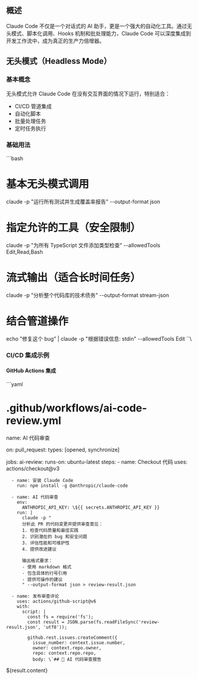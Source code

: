 ## 概述

Claude Code 不仅是一个对话式的 AI 助手，更是一个强大的自动化工具。通过无头模式、脚本化调用、Hooks 机制和批处理能力，Claude Code 可以深度集成到开发工作流中，成为真正的生产力倍增器。

## 无头模式（Headless Mode）

### 基本概念

无头模式允许 Claude Code 在没有交互界面的情况下运行，特别适合：
- CI/CD 管道集成
- 自动化脚本
- 批量处理任务
- 定时任务执行

### 基础用法

\`\`\`bash
# 基本无头模式调用
claude -p "运行所有测试并生成覆盖率报告" --output-format json

# 指定允许的工具（安全限制）
claude -p "为所有 TypeScript 文件添加类型检查" --allowedTools Edit,Read,Bash

# 流式输出（适合长时间任务）
claude -p "分析整个代码库的技术债务" --output-format stream-json

# 结合管道操作
echo "修复这个 bug" | claude -p "根据错误信息: stdin" --allowedTools Edit
\`\`\

### CI/CD 集成示例

#### GitHub Actions 集成

\`\`\`yaml
# .github/workflows/ai-code-review.yml
name: AI 代码审查

on:
  pull_request:
    types: [opened, synchronize]

jobs:
  ai-review:
    runs-on: ubuntu-latest
    steps:
      - name: Checkout 代码
        uses: actions/checkout@v3
        
      - name: 安装 Claude Code
        run: npm install -g @anthropic/claude-code
        
      - name: AI 代码审查
        env:
          ANTHROPIC_API_KEY: \${{ secrets.ANTHROPIC_API_KEY }}
        run: |
          claude -p "
          分析此 PR 的代码变更并提供审查意见：
          1. 检查代码质量和最佳实践
          2. 识别潜在的 bug 和安全问题
          3. 评估性能和可维护性
          4. 提供改进建议
          
          输出格式要求：
          - 使用 markdown 格式
          - 包含具体的行号引用
          - 提供可操作的建议
          " --output-format json > review-result.json
          
      - name: 发布审查评论
        uses: actions/github-script@v6
        with:
          script: |
            const fs = require('fs');
            const result = JSON.parse(fs.readFileSync('review-result.json', 'utf8'));
            
            github.rest.issues.createComment({
              issue_number: context.issue.number,
              owner: context.repo.owner,
              repo: context.repo.repo,
              body: \`## 🤖 AI 代码审查报告

\${result.content}
